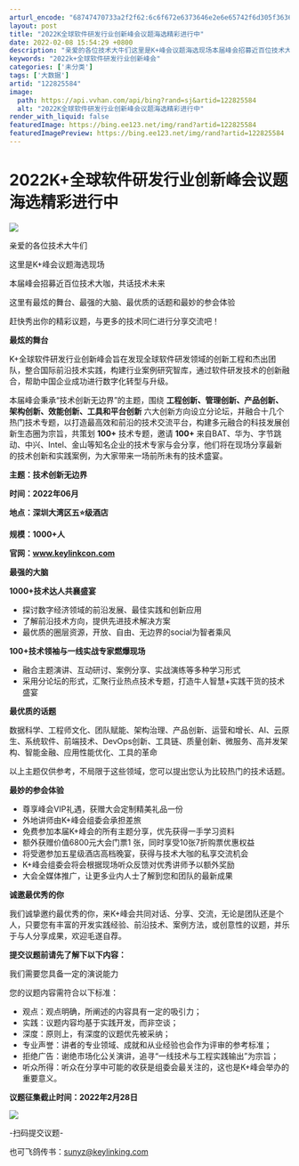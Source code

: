 ```yaml
---
arturl_encode: "68747470733a2f2f62:6c6f672e6373646e2e6e65742f6d305f36363839303432322f:61727469636c652f64657461696c732f313232383235353834"
layout: post
title: "2022K全球软件研发行业创新峰会议题海选精彩进行中"
date: 2022-02-08 15:54:29 +0800
description: "亲爱的各位技术大牛们这里是K+峰会议题海选现场本届峰会招募近百位技术大咖，共话技术未来这里有最炫的舞"
keywords: "2022k+全球软件研发行业创新峰会"
categories: ['未分类']
tags: ['大数据']
artid: "122825584"
image:
  path: https://api.vvhan.com/api/bing?rand=sj&artid=122825584
  alt: "2022K全球软件研发行业创新峰会议题海选精彩进行中"
render_with_liquid: false
featuredImage: https://bing.ee123.net/img/rand?artid=122825584
featuredImagePreview: https://bing.ee123.net/img/rand?artid=122825584
---
```


# 2022K+全球软件研发行业创新峰会议题海选精彩进行中

![](https://i-blog.csdnimg.cn/blog_migrate/eab57cabcffb143127b7710a93b5480d.png)

亲爱的各位技术大牛们

这里是K+峰会议题海选现场

本届峰会招募近百位技术大咖，共话技术未来

这里有最炫的舞台、最强的大脑、最优质的话题和最妙的参会体验

赶快秀出你的精彩议题，与更多的技术同仁进行分享交流吧！

****最炫的舞台****

K+全球软件研发行业创新峰会旨在发现全球软件研发领域的创新工程和杰出团队，整合国际前沿技术实践，构建行业案例研究智库，通过软件研发技术的创新融合，帮助中国企业成功进行数字化转型与升级。

本届峰会秉承“技术创新无边界”的主题，围绕
**工程创新、管理创新、产品创新、架构创新、效能创新、工具和平台创新**
六大创新方向设立分论坛，并融合十几个热门技术专题，以打造最高效和前沿的技术交流平台，构建多元融合的科技发展创新生态圈为宗旨，共策划
**100+**
技术专题，邀请
**100+**
来自BAT、华为、字节跳动、中兴、Intel、金山等知名企业的技术专家与会分享，他们将在现场分享最新的技术创新和实践案例，为大家带来一场前所未有的技术盛宴。

**主题：技术创新无边界**

**时间：2022年06月**

**地点：深圳大湾区五⭐级酒店**

**规模：1000+人**

**官网：www.keylinkcon.com**

****最强的大脑****

**1000+技术达人共襄盛宴**

* 探讨数字经济领域的前沿发展、最佳实践和创新应用
* 了解前沿技术方向，提供先进技术解决方案
* 最优质的圈层资源，开放、自由、无边界的social为智者乘风

**100+技术领袖与一线实战专家燃爆现场**

* 融合主题演讲、互动研讨、案例分享、实战演练等多种学习形式
* 采用分论坛的形式，汇聚行业热点技术专题，打造牛人智慧+实践干货的技术盛宴

****最优质的话题****

数据科学、工程师文化、团队赋能、架构治理、产品创新、运营和增长、AI、云原生、系统软件、前端技术、DevOps创新、工具链、质量创新、微服务、高并发架构、智能金融、应用性能优化、工具的革命

以上主题仅供参考，不局限于这些领域，您可以提出您认为比较热门的技术话题。

**最妙的参会体验**

* 尊享峰会VIP礼遇，获赠大会定制精美礼品一份
* 外地讲师由K+峰会组委会承担差旅
* 免费参加本届K+峰会的所有主题分享，优先获得一手学习资料
* 额外获赠价值6800元大会门票1 张，同时享受10张7折购票优惠权益
* 将受邀参加五星级酒店高档晚宴，获得与技术大咖的私享交流机会
* K+峰会组委会将会根据现场听众反馈对优秀讲师予以额外奖励
* 大会全媒体推广，让更多业内人士了解到您和团队的最新成果

**诚邀最优秀的你**

我们诚挚邀约最优秀的你，来K+峰会共同对话、分享、交流，无论是团队还是个人，只要您有丰富的开发实践经验、前沿技术、案例方法，或创意性的议题，并乐于与人分享成果，欢迎毛遂自荐。

**提交议题前请先了解下以下内容：**

我们需要您具备一定的演说能力

您的议题内容需符合以下标准：

* 观点：观点明确，所阐述的内容具有一定的吸引力；
* 实践：议题内容均基于实践开发，而非空谈；
* 深度：原则上，有深度的议题优先被采纳；
* 专业声誉：讲者的专业领域、成就和从业经验也会作为评审的参考标准；
* 拒绝广告：谢绝市场化公关演讲，追寻“一线技术与工程实践输出”为宗旨；
* 听众所得：听众在分享中可能的收获是组委会最关注的，这也是K+峰会举办的重要意义。

**议题征集截止时间：2022年2月28日**

![](https://i-blog.csdnimg.cn/blog_migrate/7b6e0cce866041bdb044878e6931f58b.png)

-扫码提交议题-

也可飞鸽传书：sunyz@keylinking.com